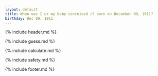 ```yaml
---
layout: default
title: When was I or my baby conceived if born on December 09, 1911?
birthday: Dec 09, 1911
---
```


{% include header.md %}

{% include guess.md %}

{% include calculate.md %}

{% include safety.md %}

{% include footer.md %}



